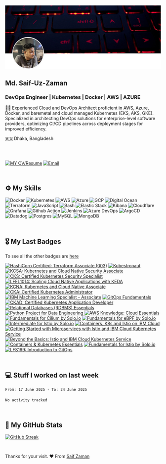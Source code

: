 ![Saif-Uz-Zaman-Cover](static/cover.png)

## Md. Saif-Uz-Zaman
### DevOps Engineer | Kubernetes | Docker | AWS | AZURE

✍🏼 Experienced Cloud and DevOps Architect proficient in AWS, Azure, Docker, and baremetal and cloud managed Kubernetes (EKS, AKS, GKE). Specialized in architecting DevOps solutions for enterprise-level software providers, optimizing CI/CD pipelines across deployment stages for improved efficiency.

🇧🇩 Dhaka, Bangladesh

<br />
<br />

[![MY CV/Resume](https://img.shields.io/badge/⬇%20My%20CV%2FResume-8A2BE2?style=for-the-badge&logo=download&logoColor=white)](https://raw.githubusercontent.com/Saif-Uz-Zaman/Saif-Uz-Zaman/main/static/Md.%20Saif-Uz-Zaman's%20Resume.pdf)
[![Email](https://img.shields.io/badge/mail%20ME-D14836?style=for-the-badge&logo=gmail&logoColor=white)](mailto:saif.mektek@gmail.com)

<br />

## ⚙️ My Skills
![Docker](https://img.shields.io/badge/Docker-2CA5E0?style=for-the-badge&logo=docker&logoColor=white)
![Kubernetes](https://img.shields.io/badge/kubernetes-326ce5.svg?&style=for-the-badge&logo=kubernetes&logoColor=white)
![AWS](https://img.shields.io/badge/Amazon_AWS-FF9900?style=for-the-badge&logo=amazonaws&logoColor=white)
![Azure](https://img.shields.io/badge/microsoft%20azure-0089D6?style=for-the-badge&logo=microsoft-azure&logoColor=white)
![GCP](https://img.shields.io/badge/Google_Cloud-4285F4?style=for-the-badge&logo=google-cloud&logoColor=white)
![Digital Ocean](https://img.shields.io/badge/Digital_Ocean-0080FF?style=for-the-badge&logo=DigitalOcean&logoColor=white)
![Terraform](https://img.shields.io/badge/Terraform-7B42BC?style=for-the-badge&logo=terraform&logoColor=white)
![JavaScript](https://img.shields.io/badge/JavaScript-323330?style=for-the-badge&logo=javascript&logoColor=F7DF1E)
![Bash](https://img.shields.io/badge/Shell_Script-121011?style=for-the-badge&logo=gnu-bash&logoColor=white)
![Elastic Stack](https://img.shields.io/badge/elastic%20cloud-005571?style=for-the-badge&logo=elasticcloud&logoColor=white)
![Kibana](https://img.shields.io/badge/Kibana-005571?style=for-the-badge&logo=Kibana&logoColor=white)
![Cloudflare](https://img.shields.io/badge/Cloudflare-F38020?style=for-the-badge&logo=Cloudflare&logoColor=white)
![Grafana](https://img.shields.io/badge/Grafana-F2F4F9?style=for-the-badge&logo=grafana&logoColor=orange&labelColor=F2F4F9)
![Github Action](https://img.shields.io/badge/Github%20Actions-282a2e?style=for-the-badge&logo=githubactions&logoColor=367cfe)
![Jenkins](https://img.shields.io/badge/Jenkins-D24939?style=for-the-badge&logo=Jenkins&logoColor=white)
![Azure DevOps](https://img.shields.io/badge/Azure_DevOps-0078D7?style=for-the-badge&logo=azure-devops&logoColor=white)
![ArgoCD](https://img.shields.io/badge/Argo%20CD-1e0b3e?style=for-the-badge&logo=argo&logoColor=#d16044)
![Datadog](https://img.shields.io/badge/datadog-%23632CA6.svg?style=for-the-badge&logo=datadog&logoColor=white)
![Postgres](https://img.shields.io/badge/postgres-%23316192.svg?style=for-the-badge&logo=postgresql&logoColor=white)
![MySQL](https://img.shields.io/badge/mysql-%2300f.svg?style=for-the-badge&logo=mysql&logoColor=white)
![MongoDB](https://img.shields.io/badge/MongoDB-%234ea94b.svg?style=for-the-badge&logo=mongodb&logoColor=white)

<br />

## 🎖️ My Last Badges

To see all the other badges are [here](https://www.credly.com/users/saif-uz-zaman/badges)

<!--START_SECTION:badges-->
[![HashiCorp Certified: Terraform Associate (003)](https://images.credly.com/size/100x100/images/ed4be915-68f8-428a-b332-40ded9084ee5/blob)](http://www.credly.com/badges/068028ae-97d9-4022-8336-0c72e4aaad39 "HashiCorp Certified: Terraform Associate (003)")
[![Kubestronaut](https://images.credly.com/size/100x100/images/cd6c6449-6814-4613-a2d3-13cf4ac5be4f/image.png)](http://www.credly.com/badges/251784a0-2c7b-4033-a4aa-d9d3fbc8dd1c "Kubestronaut")
[![KCSA: Kubernetes and Cloud Native Security Associate](https://images.credly.com/size/100x100/images/67dd8a95-8876-4051-9cb9-3d97c204f85a/image.png)](http://www.credly.com/badges/ed2c2575-eb06-486d-b922-052462dd8019 "KCSA: Kubernetes and Cloud Native Security Associate")
[![CKS: Certified Kubernetes Security Specialist](https://images.credly.com/size/100x100/images/9945dfcb-1cca-4529-85e6-db1be3782210/kubernetes-security-specialist-logo2.png)](http://www.credly.com/badges/845fc562-56eb-48f0-87a8-6c375e6a4bce "CKS: Certified Kubernetes Security Specialist")
[![LFEL1014: Scaling Cloud Native Applications with KEDA](https://images.credly.com/size/100x100/images/c35303ff-2b71-4f77-8fb2-c985c39dbf7f/blob)](http://www.credly.com/badges/4196e837-e997-41f7-94fc-8ff9ef75cdb8 "LFEL1014: Scaling Cloud Native Applications with KEDA")
[![KCNA: Kubernetes and Cloud Native Associate](https://images.credly.com/size/100x100/images/f28f1d88-428a-47f6-95b5-7da1dd6c1000/KCNA_badge.png)](http://www.credly.com/badges/9702f4bb-e1da-465f-9c5e-8c3b59f9179e "KCNA: Kubernetes and Cloud Native Associate")
[![CKA: Certified Kubernetes Administrator](https://images.credly.com/size/100x100/images/8b8ed108-e77d-4396-ac59-2504583b9d54/cka_from_cncfsite__281_29.png)](http://www.credly.com/badges/3d2b5c6c-c279-4bbf-827d-402db78be204 "CKA: Certified Kubernetes Administrator")
[![IBM Machine Learning Specialist - Associate](https://images.credly.com/size/100x100/images/77dcb042-b420-42f3-9d9d-bb1e0d9dcf60/image.png)](http://www.credly.com/badges/4a0e223f-141e-44a0-90b9-d43c85b5981a "IBM Machine Learning Specialist - Associate")
[![GitOps Fundamentals](https://images.credly.com/size/100x100/images/6f4212c6-80e6-4819-833d-a652b0feaabb/blob)](http://www.credly.com/badges/02dfc2d6-6731-4d22-85a3-d6c63f639097 "GitOps Fundamentals")
[![CKAD: Certified Kubernetes Application Developer](https://images.credly.com/size/100x100/images/cc8adc83-1dc6-4d57-8e20-22171247e052/blob)](http://www.credly.com/badges/99d5ec0f-9931-4113-9973-c33182072a77 "CKAD: Certified Kubernetes Application Developer")
[![Relational Databases (RDBMS) Essentials](https://images.credly.com/size/100x100/images/9247e02c-eade-4704-8758-7a9f6ef8e3db/image.png)](http://www.credly.com/badges/ee887cd6-8de3-4b50-80f5-b7574cef41cd "Relational Databases (RDBMS) Essentials")
[![Python Project for Data Engineering](https://images.credly.com/size/100x100/images/16c405a6-bce7-4dda-9c85-e298617f00bd/image.png)](http://www.credly.com/badges/21a70616-66ec-4efe-bdef-29774a1e3703 "Python Project for Data Engineering")
[![AWS Knowledge: Cloud Essentials](https://images.credly.com/size/100x100/images/ec621e2a-c8f0-4459-806c-ae11829d372a/image.png)](http://www.credly.com/badges/39043372-7bd0-4be7-849c-f852eb6988b7 "AWS Knowledge: Cloud Essentials")
[![Fundamentals for Cilium by Solo.io](https://images.credly.com/size/100x100/images/4e928562-e06c-4a8b-b569-9f6911a8f6a9/image.png)](http://www.credly.com/badges/8673a75d-18c4-4cfc-b7ca-88cf863b458a "Fundamentals for Cilium by Solo.io")
[![Fundamentals for eBPF by Solo.io](https://images.credly.com/size/100x100/images/54e795a8-e328-45ed-837e-1c48b57e596e/image.png)](http://www.credly.com/badges/0ef4eb94-be3a-45f6-acd4-dfbf971c8672 "Fundamentals for eBPF by Solo.io")
[![Intermediate for Istio by Solo.io](https://images.credly.com/size/100x100/images/7a5401a6-01eb-4f48-bbcd-9a227fdff361/image.png)](http://www.credly.com/badges/0c3acc68-0099-4ad1-a04a-79cfa0cb0f9e "Intermediate for Istio by Solo.io")
[![Containers, K8s and Istio on IBM Cloud](https://images.credly.com/size/100x100/images/8597c132-e756-421a-8640-b84b30f1f2ac/blob)](http://www.credly.com/badges/dac26bdf-909d-4c80-9320-0ad067bd1925 "Containers, K8s and Istio on IBM Cloud")
[![Getting Started with Microservices with Istio and IBM Cloud Kubernetes Service](https://images.credly.com/size/100x100/images/adcbf36e-8fb6-433c-91d9-10f01eca10ce/blob)](http://www.credly.com/badges/80706f41-7faf-4b33-b284-b5a1ab63fd40 "Getting Started with Microservices with Istio and IBM Cloud Kubernetes Service")
[![Beyond the Basics: Istio and IBM Cloud Kubernetes Service](https://images.credly.com/size/100x100/images/1cbf0444-1752-4ac8-b43c-3389004bec2a/blob)](http://www.credly.com/badges/bf4b2de4-0f0c-48eb-b50e-447b60be91ac "Beyond the Basics: Istio and IBM Cloud Kubernetes Service")
[![Containers & Kubernetes Essentials](https://images.credly.com/size/100x100/images/82966826-6630-4768-80d4-6028b3fab414/image.png)](http://www.credly.com/badges/afcf1fa6-4ae8-4053-8591-40bcd4ae02b7 "Containers & Kubernetes Essentials")
[![Fundamentals for Istio by Solo.io](https://images.credly.com/size/100x100/images/32d83697-6930-4fc2-9d49-c24bec87e90f/image.png)](http://www.credly.com/badges/9e57e1e0-3ad7-4402-9d84-648de0087daa "Fundamentals for Istio by Solo.io")
[![LFS169: Introduction to GitOps](https://images.credly.com/size/100x100/images/032a65da-a036-4d05-ad80-8fc1274363ab/blob)](http://www.credly.com/badges/bc94dace-6e80-4acb-872c-67c7385cb411 "LFS169: Introduction to GitOps")
<!--END_SECTION:badges-->

<br />

## 💻 Stuff I worked on last week

<!--START_SECTION:waka-->

```txt
From: 17 June 2025 - To: 24 June 2025

No activity tracked
```

<!--END_SECTION:waka-->

<br />

## 🧳 My GitHub Stats

[![GitHub Streak](https://github-readme-streak-stats.herokuapp.com?user=Saif-Uz-Zaman&theme=dark&hide_border=true)](https://git.io/streak-stats)

<br />

Thanks for your visit. ❤️ From [Saif Zaman](https://github.com/Saif-Uz-Zaman)